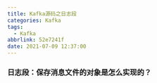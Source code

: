 ```yaml
---
title: Kafka源码之日志段
categories: Kafka
tags:
  - Kafka
abbrlink: 52e7241f
date: 2021-07-09 12:37:00
---
```



### 日志段：保存消息文件的对象是怎么实现的？

